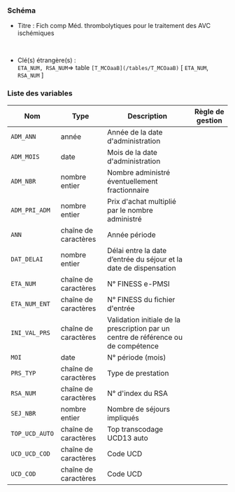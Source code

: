 ### Schéma


- Titre : Fich comp Méd. thrombolytiques pour le traitement des AVC ischémiques 
<br />



- Clé(s) étrangère(s) : <br />
`ETA_NUM, RSA_NUM`=> table `[T_MCOaaB](/tables/T_MCOaaB)` [ `ETA_NUM`, `RSA_NUM` ]<br />

 
### Liste des variables

Nom | Type | Description | Règle de gestion
-|-|-|-
`ADM_ANN`| année |Année de la date d'administration||
`ADM_MOIS`| date |Mois de la date d'administration||
`ADM_NBR`| nombre entier |Nombre administré éventuellement fractionnaire||
`ADM_PRI_ADM`| nombre entier |Prix d'achat multiplié par le nombre administré||
`ANN`| chaîne de caractères |Année période||
`DAT_DELAI`| nombre entier |Délai entre la date d’entrée du séjour et la date de dispensation||
`ETA_NUM`| chaîne de caractères |N° FINESS e-PMSI||
`ETA_NUM_ENT`| chaîne de caractères |N° FINESS du fichier d'entrée||
`INI_VAL_PRS`| chaîne de caractères |Validation initiale de la prescription par un centre de référence ou de compétence||
`MOI`| date |N° période (mois)||
`PRS_TYP`| chaîne de caractères |Type de prestation||
`RSA_NUM`| chaîne de caractères |N° d'index du RSA||
`SEJ_NBR`| nombre entier |Nombre de séjours impliqués||
`TOP_UCD_AUTO`| chaîne de caractères |Top transcodage UCD13 auto||
`UCD_UCD_COD`| chaîne de caractères |Code UCD||
`UCD_COD`| chaîne de caractères |Code UCD||